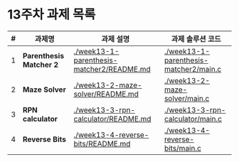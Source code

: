 # 13주차 과제 목록

| #   | 과제명                       | 과제 설명                                                                                  | 과제 솔루션 코드                                                                        |
|-----|---------------------------|----------------------------------------------------------------------------------------|----------------------------------------------------------------------------------|
| 1   | **Parenthesis Matcher 2** | [./week13-1-parenthesis-matcher2/README.md](./week13-1-parenthesis-matcher2/README.md) | [./week13-1-parenthesis-matcher2/main.c](./week13-1-parenthesis-matcher2/main.c) |
| 2   | **Maze Solver**           | [./week13-2-maze-solver/README.md](./week13-2-maze-solver/README.md)                   | [./week13-2-maze-solver/main.c](./week13-2-maze-solver/main.c)                   |
| 3   | **RPN calculator**        | [./week13-3-rpn-calculator/README.md](./week13-3-rpn-calculator/README.md)             | [./week13-3-rpn-calculator/main.c](./week13-3-rpn-calculator/main.c)             |
| 4   | **Reverse Bits**          | [./week13-4-reverse-bits/README.md](./week13-4-reverse-bits/README.md)                 | [./week13-4-reverse-bits/main.c](./week13-4-reverse-bits/main.c)                 |
